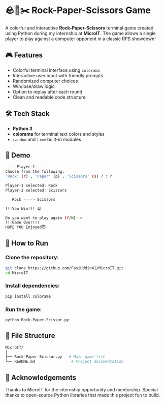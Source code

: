 # 🪨📄✂️ Rock-Paper-Scissors Game

A colorful and interactive **Rock-Paper-Scissors** terminal game created using Python during my internship at **MicroIT**. The game allows a single player to play against a computer opponent in a classic RPS showdown!

## 🎮 Features

- Colorful terminal interface using `colorama`
- Interactive user input with friendly prompts
- Randomized computer choices
- Win/lose/draw logic
- Option to replay after each round
- Clean and readable code structure

## 🛠️ Tech Stack

- **Python 3**
- **colorama** for terminal text colors and styles
- `random` and `time` built-in modules

## 📸 Demo

```bash
-----Player-1-----
Choose from the following: 
'Rock' (r) , 'Paper' (p) , 'Scissors' (s) ? : r

Player-1 selected: Rock
Player-2 selected: Scissors

   Rock ----→ Scissors

!!!You Win!!! 😁

Do you want to play again (Y/N): n
!!!Game Over!!!
HOPE YOU Enjoyed😇
```
## 🚀 How to Run

### Clone the repository:

```bash
git clone https://github.com/FasiUddin41/MicroIT.git
cd MicroIT
```
### Install dependencies:
```bash
pip install colorama
```
### Run the game:
```bash
python Rock-Paper-Scissor.py
```
## 📂 File Structure
```bash
MicroIT/
│
├── Rock-Paper-Scissor.py   # Main game file
└── README.md                # Project documentation
```
## 🤝 Acknowledgements
Thanks to MicroIT for the internship opportunity and mentorship.
Special thanks to open-source Python libraries that made this project fun to build.
